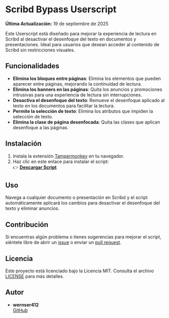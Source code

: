 # Scribd Bypass Userscript

**Última Actualización:** 19 de septiembre de 2025

Este Userscript está diseñado para mejorar la experiencia de lectura en Scribd al desactivar el desenfoque del texto en documentos y presentaciones. Ideal para usuarios que desean acceder al contenido de Scribd sin restricciones visuales.

## Funcionalidades

- **Elimina los bloques entre páginas**: Elimina los elementos que pueden aparecer entre páginas, mejorando la continuidad de lectura.
- **Elimina los banners en las páginas**: Quita los anuncios y promociones intrusivas para una experiencia de lectura sin interrupciones.
- **Desactiva el desenfoque del texto**: Remueve el desenfoque aplicado al texto en los documentos para facilitar la lectura.
- **Permite la selección de texto**: Elimina los atributos que impiden la selección de texto.
- **Elimina la clase de página desenfocada**: Quita las clases que aplican desenfoque a las páginas.

## Instalación

1. Instala la extensión [Tampermonkey](https://www.tampermonkey.net/) en tu navegador.
2. Haz clic en este enlace para instalar el script:  
   👉 **[Descargar Script](https://github.com/wernser412/Scribd_bypass/raw/refs/heads/main/Scribd%20bypass.user.js)**

## Uso

Navega a cualquier documento o presentación en Scribd y el script automáticamente aplicará los cambios para desactivar el desenfoque del texto y eliminar anuncios.

## Contribución

Si encuentras algún problema o tienes sugerencias para mejorar el script, siéntete libre de abrir un [issue](https://github.com/wernser412/Scribd_bypass/issues) o enviar un [pull request](https://github.com/wernser412/Scribd_bypass/pulls).

## Licencia

Este proyecto está licenciado bajo la Licencia MIT. Consulta el archivo [LICENSE](./LICENSE) para más detalles.

## Autor

- **wernser412**  
  [GitHub](https://github.com/wernser412)
